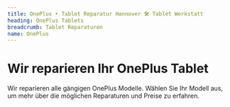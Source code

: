 ```yaml
---
title: OnePlus ‣ Tablet Reparatur Hannover 🛠️ Tablet Werkstatt
heading: OnePlus Tablets
breadcrumb: Tablet Reparaturen
name: OnePlus
---
```

# Wir reparieren Ihr OnePlus Tablet

Wir reparieren alle gängigen OnePlus Modelle. Wählen Sie Ihr Modell aus, um mehr über die möglichen Reparaturen und Preise zu erfahren.
